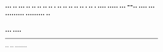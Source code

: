... .. ... .. .. .. .. .. . .. .. .. .. .. . .. . .... 
..... ...
--.. ....
... 
.........
.........
.. 
---
... ....
-----
-----
... ... .......... 
